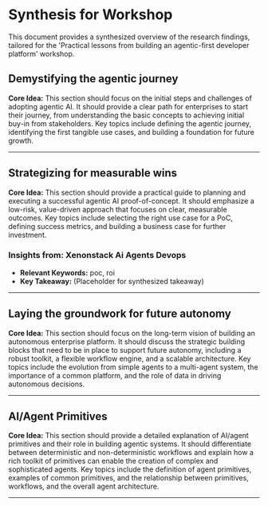 # Synthesis for Workshop

This document provides a synthesized overview of the research findings, tailored for the 'Practical lessons from building an agentic-first developer platform' workshop.

## Demystifying the agentic journey

**Core Idea:** This section should focus on the initial steps and challenges of adopting agentic AI. It should provide a clear path for enterprises to start their journey, from understanding the basic concepts to achieving initial buy-in from stakeholders. Key topics include defining the agentic journey, identifying the first tangible use cases, and building a foundation for future growth.


---

## Strategizing for measurable wins

**Core Idea:** This section should provide a practical guide to planning and executing a successful agentic AI proof-of-concept. It should emphasize a low-risk, value-driven approach that focuses on clear, measurable outcomes. Key topics include selecting the right use case for a PoC, defining success metrics, and building a business case for further investment.

### Insights from: Xenonstack Ai Agents Devops
- **Relevant Keywords:** poc, roi
- **Key Takeaway:** (Placeholder for synthesized takeaway)


---

## Laying the groundwork for future autonomy

**Core Idea:** This section should focus on the long-term vision of building an autonomous enterprise platform. It should discuss the strategic building blocks that need to be in place to support future autonomy, including a robust toolkit, a flexible workflow engine, and a scalable architecture. Key topics include the evolution from simple agents to a multi-agent system, the importance of a common platform, and the role of data in driving autonomous decisions.


---

## AI/Agent Primitives

**Core Idea:** This section should provide a detailed explanation of AI/agent primitives and their role in building agentic systems. It should differentiate between deterministic and non-deterministic workflows and explain how a rich toolkit of primitives can enable the creation of complex and sophisticated agents. Key topics include the definition of agent primitives, examples of common primitives, and the relationship between primitives, workflows, and the overall agent architecture.


---

